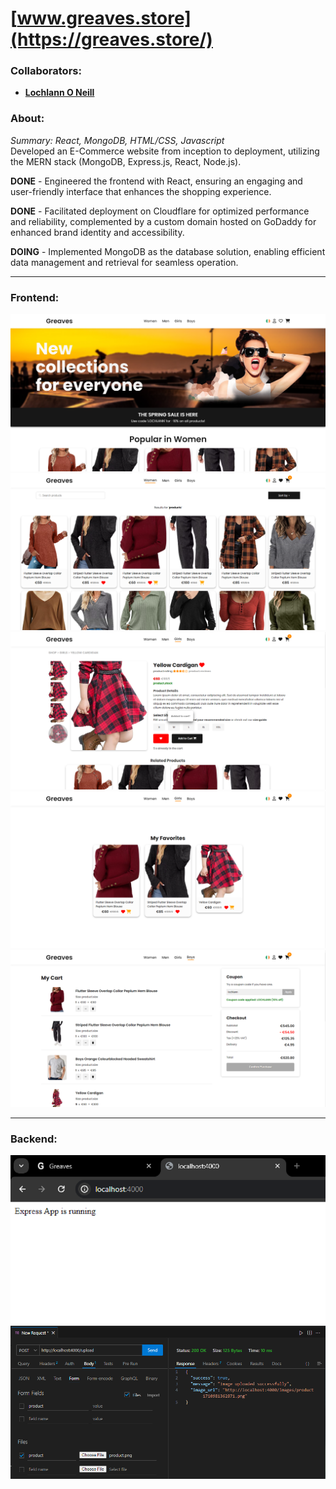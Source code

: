 <!--https://github.com/darsaveli/Readme-Markdown-Syntax-->

# [www.greaves.store](https://greaves.store/)
### Collaborators:
* **[Lochlann O Neill](https://github.com/lochlannoneill)**

### About:
_Summary: React, MongoDB, HTML/CSS, Javascript_  
Developed an E-Commerce website from inception to deployment, utilizing the MERN stack (MongoDB, Express.js, React, Node.js).  
  
**DONE** - Engineered the frontend with React, ensuring an engaging and user-friendly interface that enhances the shopping experience.  

**DONE** - Facilitated deployment on Cloudflare for optimized performance and reliability, complemented by a custom domain hosted on GoDaddy for enhanced brand identity and accessibility.  
  
**DOING** - Implemented MongoDB as the database solution, enabling efficient data management and retrieval for seamless operation.  
  
-----
  
### Frontend:
![home](https://github.com/lochlannoneill/greaves/blob/main/screenshots/home.png?raw=true)  
![category](https://github.com/lochlannoneill/greaves/blob/main/screenshots/category.png?raw=true)  
![product](https://github.com/lochlannoneill/greaves/blob/main/screenshots/product.png?raw=true)  
![favorites](https://github.com/lochlannoneill/greaves/blob/main/screenshots/favorites.png?raw=true)  
![cart](https://github.com/lochlannoneill/greaves/blob/main/screenshots/cart.png?raw=true)  
  
-----
  
### Backend:
![backend](https://github.com/lochlannoneill/greaves/blob/main/screenshots/backend.png?raw=true)  
![post-image](https://github.com/lochlannoneill/greaves/blob/main/screenshots/post-image.png?raw=true)  